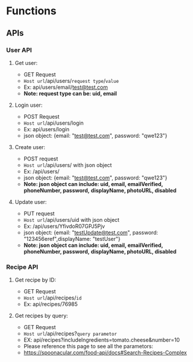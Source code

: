 
# Functions

## APIs

### User API


1. Get user:
    * GET Request
    * `Host url`/api/users/`request type`/`value`
    * Ex: api/users/email/test@test.com
    * **Note: request type can be: uid, email**

2. Login user:
    * POST Request
    * `Host url`/api/users/login
    * Ex: api/users/login
    * json object: {email: "test@test.com", password: "qwe123"}
    


3. Create user:
     * POST request
     * `Host url`/api/users/ with json object
     * Ex: /api/users/ 
     * json object: {email: "test@test.com", password: "qwe123"}
     * **Note: json object can include: uid, email, emailVerified, phoneNumber, password,** **displayName, photoURL, disabled**


4. Update user:
    * PUT request
    * `Host url`/api/users/uid with json object
    * Ex: /api/users/YfivdoR07GPJ5Pjv
    * json object: {email: "testUpdate@test.com", password: "123456eref",displayName: "testUser"}
    * **Note: json object can include: uid, email, emailVerified, phoneNumber, password,** **displayName, photoURL, disabled**



### Recipe API

1. Get recipe by ID:
    * GET Request
    * `Host url`/api/recipes/`id`
    * Ex: api/recipes/76985

2. Get recipes by query:
    * GET Request
    * `Host url`/api/recipes?`query parametor`
    * EX: api/recipes?includeIngredients=tomato.cheese&number=10
    * Please reference this page to see all the parametors: 
    * https://spoonacular.com/food-api/docs#Search-Recipes-Complex